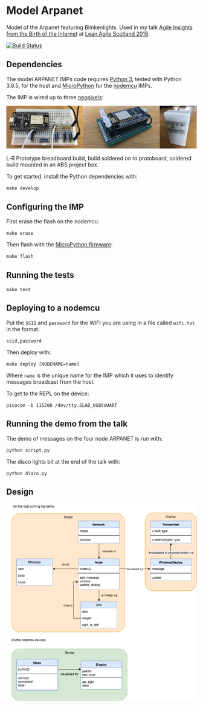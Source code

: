 # Model Arpanet

Model of the Arpanet featuring Blinkenlights.  Used in my talk [Agile Insights from the Birth of the Internet](https://speakerdeck.com/worldofchris/agile-insights-from-the-birth-of-the-internet) at [Lean Agile Scotland 2018](http://leanagile.scot/2018/sessions/index.php?session=102).

[![Build Status](https://travis-ci.org/worldofchris/model-arpanet.svg?branch=master)](https://travis-ci.org/worldofchris/model-arpanet)

## Dependencies

The model ARPANET IMPs code requires [Python 3](https://www.python.org/), tested with Python 3.6.5, for the host and [MicroPython](https://micropython.org/) for the [nodemcu](http://nodemcu.com/index_en.html) IMPs. 

The IMP is wired up to three [neopixels](https://www.adafruit.com/product/1938):  

![Nodemcu IMPs](assets/imps.jpg)

L-R Prototype breadboard build, build soldered on to protoboard, soldered build mounted in an ABS project box.

To get started, install the Python dependencies with:

	make develop

## Configuring the IMP

First erase the flash on the nodemcu:

	make erase

Then flash with the [MicroPython firmware](https://docs.micropython.org/en/latest/esp8266/esp8266/tutorial/intro.html#getting-the-firmware):

	make flash
	
## Running the tests

	make test

## Deploying to a nodemcu

Put the `SSID` and `password` for the WIFI you are using in a file called `wifi.txt` in the format:

	ssid,password

Then deploy with:

	make deploy [NODENAME=name]

Where `name` is the unique name for the IMP which it uses to identify messages broadcast from the host.

To get to the REPL on the device:

	picocom -b 115200 /dev/tty.SLAB_USBtoUART

## Running the demo from the talk

The demo of messages on the four node ARPANET is run with:

	python script.py

The disco lights bit at the end of the talk with:

	python disco.py

## Design

![Domain Model](assets/domain-model.png)
